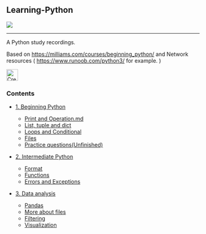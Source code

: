 ## Learning-Python


![](https://img.shields.io/badge/Language-Python-Green.svg) 

-----

A Python study recordings.

Based on https://milliams.com/courses/beginning_python/ and Network resources ( https://www.runoob.com/python3/ for example. )

<div align=left>
<a rel="python" href="https://www.python.org/">
<img alt="Creative Commons license" style="border-width:0" src="https://cdn-icons-png.flaticon.com/512/5968/5968350.png" width="30" height="30">
</a>
</div>

### Contents

* [1. Beginning Python](https://github.com/Cafwell/Learning-Python/tree/main/Beginning%20Python)
  * [Print and Operation.md](https://github.com/Cafwell/Learning-Python/blob/main/Beginning%20Python/01%20Print%20and%20Operation.md)
  * [List, tuple and dict](https://github.com/Cafwell/Learning-Python/blob/main/Beginning%20Python/02%20List%2C%20tuple%20and%20dict.md)
  * [Loops and Conditional](https://github.com/Cafwell/Learning-Python/blob/main/Beginning%20Python/01%20Print%20and%20Operation.md)
  * [Files](https://github.com/Cafwell/Learning-Python/blob/main/Beginning%20Python/04%20Files.md)
  * [Practice questions(Unfinished)](https://github.com/Cafwell/Learning-Python/blob/main/Beginning%20Python/05%20Practice%20questions.md)

* [2. Intermediate Python](https://github.com/Cafwell/Learning-Python/tree/main/Intermediate%20Python)
  * [Format](https://github.com/Cafwell/Learning-Python/blob/main/Intermediate%20Python/01%20Format.md)
  * [Functions](https://github.com/Cafwell/Learning-Python/blob/main/Intermediate%20Python/02%20Functions.md)
  * [Errors and Exceptions](https://github.com/Cafwell/Learning-Python/blob/main/Intermediate%20Python/03%20Errors%20and%20Exceptions.md)

* [3. Data analysis](https://github.com/Cafwell/Learning-Python/tree/main/Data%20analysis)
  * [Pandas](https://github.com/Cafwell/Learning-Python/blob/main/Data%20analysis/01%20Pandas.md)
  * [More about files](https://github.com/Cafwell/Learning-Python/blob/main/Data%20analysis/02%20More%20about%20files.md)
  * [Filtering](https://github.com/Cafwell/Learning-Python/blob/main/Data%20analysis/02.1%20Filtering.md)
  * [Visualization](https://github.com/Cafwell/Learning-Python/edit/main/Data%20analysis/03%20Visualization.md)
  
  
